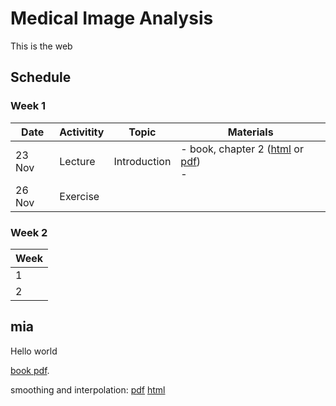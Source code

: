 # Medical Image Analysis

This is the web

## Schedule
### Week 1
|  Date | Activitity | Topic | Materials |
| --- | --- | --- | --- |
| 23 Nov | Lecture  | Introduction | - book, chapter 2 ([html](./book/html/index.html) or [pdf](./book/mia.pdf)) <br/> -  |
| 26 Nov | Exercise |              | |

### Week 2

| Week |
| --- |
| 1 | 
| 2 |

## mia

Hello world

[book pdf](./book/mia.pdf).

smoothing and interpolation: [pdf](./lecture_slides/smoothing_and_interpolation/smoothing_and_interpolation.pdf) [html](./lecture_slides/smoothing_and_interpolation/html/index.html)

